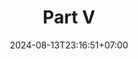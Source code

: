 ---
weight: 3800
title: "Part V"
description: "Behavioral Patterns"
icon: "article"
date: "2024-08-13T23:16:51+07:00"
lastmod: "2024-08-13T23:16:51+07:00"
draft: false
toc: true
---